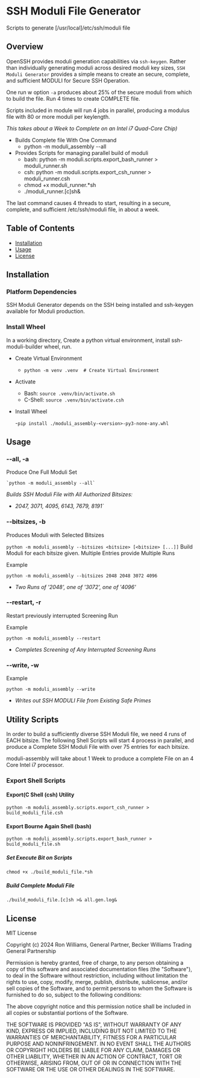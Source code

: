 # SSH Moduli File Generator

Scripts to generate [/usr/local]/etc/ssh/moduli file

## Overview
OpenSSH provides moduli generation capabilities via `ssh-keygen`.
Rather than individually generating moduli across desired moduli key sizes, `SSH Moduli Generator` provides a simple means to create an secure, complete, and sufficient MODULI for Secure SSH Operation.

One run w option `-a` produces about 25% of the secure moduli from which to build the file. Run 4 times to create COMPLETE file.

Scripts included in module will run 4 jobs in parallel, producing a modulus file with 80 or more moduli per keylength. 

_This takes about a Week to Complete on an Intel i7 Quad-Core Chip)_


- Builds Complete file With One Command
  - python -m moduli_assembly --all
- Provides Scripts for managing parallel build of moduli
  - bash: python -m moduli.scripts.export_bash_runner > moduli_runner.sh
  - csh: python -m moduli.scripts.export_csh_runner > moduli_runner.csh
  - chmod +x moduli_runner.*sh
  - ./moduli_runner.[c]sh&

The last command causes 4 threads to start, resulting in a secure, complete, and sufficient /etc/ssh/moduli file, in about a week.

## Table of Contents
- [Installation](#installation)
- [Usage](#usage)
- [License](#license)

## Installation

### Platform Dependencies
SSH Moduli Generator depends on the SSH being installed and ssh-keygen available for Moduli production.

### Install Wheel

In a working directory, Create a python virtual environment, install ssh-moduli-builder wheel, run.
- Create Virtual Environment
  - `python -m venv .venv  # Create Virtual Environment` 
- Activate
  - Bash:    `source .venv/bin/activate.sh`
  - C-Shell: `source .venv/bin/activate.csh`
- Install Wheel

    -```pip install ./moduli_assembly-<version>-py3-none-any.whl```

## Usage 
### --all, -a

Produce One Full Moduli Set

    `python -m moduli_assembly --all`

_Builds SSH Moduli File with All Authorized Bitsizes:_ 

- _2047, 3071, 4095, 6143, 7679, 8191`_

### --bitsizes, -b

Produces Moduli with Selected Bitsizes

`python -m moduli_assembly --bitsizes <bitsize> [<bitsize> [...]]`
Build Moduli for each bitsize given. Multiple Entries provide Multiple Runs

Example 

`python -m moduli_assembly --bitsizes 2048 2048 3072 4096`
- _Two Runs of '2048', one of '3072', one of '4096'_

### --restart, -r

Restart previously interrupted Screening Run

Example

`python -m moduli_assembly --restart`
- _Completes Screening of Any Interrupted Screening Runs_

### --write, -w

Example

`python -m moduli_assembly --write`
- _Writes out SSH MODULI File from Existing Safe Primes_

## Utility Scripts
In order to build a sufficiently diverse SSH Moduli file, we need 4 runs of EACH bitsize.
The following Shell Scripts will start 4 process in parallel, and produce a Complete SSH Moduli File with over 
75 entries for each bitsize.

moduli-assembly will take about 1 Week to produce a complete File on an 4 Core Intel i7 processor.

### Export Shell Scripts

#### Export(C Shell (csh) Utility

```python -m moduli_assembly.scripts.export_csh_runner > build_moduli_file.csh```

#### Export Bourne Again Shell (bash)

```python -m moduli_assembly.scripts.export_bash_runner > build_moduli_file.sh```

##### Set Execute Bit on Scripts

`chmod +x ./build_moduli_file.*sh`

##### Build Complete Moduli File

`./build_moduli_file.[c]sh >& all.gen.log&`

## License
MIT License

Copyright (c) 2024 Ron Williams, General Partner, Becker Williams Trading General Partnership

Permission is hereby granted, free of charge, to any person obtaining a copy
of this software and associated documentation files (the "Software"), to deal
in the Software without restriction, including without limitation the rights
to use, copy, modify, merge, publish, distribute, sublicense, and/or sell
copies of the Software, and to permit persons to whom the Software is
furnished to do so, subject to the following conditions:

The above copyright notice and this permission notice shall be included in all
copies or substantial portions of the Software.

THE SOFTWARE IS PROVIDED "AS IS", WITHOUT WARRANTY OF ANY KIND, EXPRESS OR
IMPLIED, INCLUDING BUT NOT LIMITED TO THE WARRANTIES OF MERCHANTABILITY,
FITNESS FOR A PARTICULAR PURPOSE AND NONINFRINGEMENT. IN NO EVENT SHALL THE
AUTHORS OR COPYRIGHT HOLDERS BE LIABLE FOR ANY CLAIM, DAMAGES OR OTHER
LIABILITY, WHETHER IN AN ACTION OF CONTRACT, TORT OR OTHERWISE, ARISING FROM,
OUT OF OR IN CONNECTION WITH THE SOFTWARE OR THE USE OR OTHER DEALINGS IN THE
SOFTWARE.


